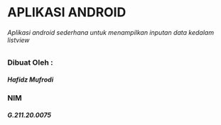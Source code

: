 # APLIKASI ANDROID
###### Aplikasi android sederhana untuk menampilkan inputan data kedalam listview

### Dibuat Oleh :
##### Hafidz Mufrodi
### NIM
##### G.211.20.0075